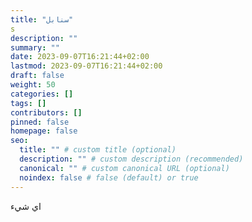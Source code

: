 ```yaml
---
title: "سنابل"
s
description: ""
summary: ""
date: 2023-09-07T16:21:44+02:00
lastmod: 2023-09-07T16:21:44+02:00
draft: false
weight: 50
categories: []
tags: []
contributors: []
pinned: false
homepage: false
seo:
  title: "" # custom title (optional)
  description: "" # custom description (recommended)
  canonical: "" # custom canonical URL (optional)
  noindex: false # false (default) or true
---
```


اي شيء
<!--stackedit_data:
eyJoaXN0b3J5IjpbLTIxMTA5Mjc1MDgsMTE1Mzc1NTYzMV19
-->